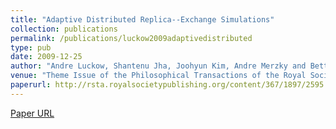 ```yaml
---
title: "Adaptive Distributed Replica--Exchange Simulations"
collection: publications
permalink: /publications/luckow2009adaptivedistributed
type: pub
date: 2009-12-25
author: "Andre Luckow, Shantenu Jha, Joohyun Kim, Andre Merzky and Bettina Schnor"
venue: "Theme Issue of the Philosophical Transactions of the Royal Society A: Crossing Boundaries: Computational Science, E-Science and Global E-Infrastructure Proceedings of the UK e-Science All Hands Meeting"
paperurl: http://rsta.royalsocietypublishing.org/content/367/1897/2595.full.pdf
---
```

[Paper URL](http://rsta.royalsocietypublishing.org/content/367/1897/2595.full.pdf)
